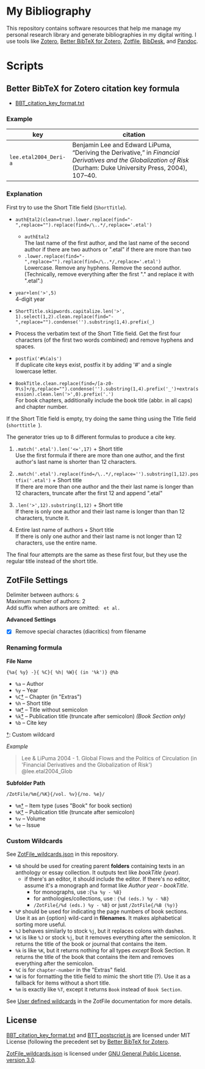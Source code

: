 # My Bibliography

This repository contains software resources that help me manage my personal research library and generate bibliographies in my digital writing. I use tools like [Zotero](https://www.zotero.org "Zotero"), [Better BibTeX for Zotero](https://retorque.re/zotero-better-bibtex/ "Better BibTeX for Zotero"), [Zotfile](https://zotfile.com "Zotfile"), [BibDesk](https://bibdesk.sourceforge.io "BibDesk"), and [Pandoc](https://pandoc.org "Pandoc"). 

# Scripts
## Better BibTeX for Zotero citation key formula  
- [BBT_citation_key_format.txt](BBT_citation_key_format.txt)  

### Example  

| key | citation |
|---|---|
| `lee.etal2004_Deri-a` | Benjamin Lee and Edward LiPuma, “Deriving the Derivative,” in *Financial Derivatives and the Globalization of Risk* (Durham: Duke University Press, 2004), 107–40.  |


### Explanation  

First try to use the Short Title field (`ShortTitle`).

- `authEtal2(clean=true).lower.replace(find="-",replace="").replace(find=/\..*/,replace='.etal')`  
	- `authEtal2`   
	The last name of the first author, and the last name of the second author if there are two authors or ".etal" if there are more than two
	- `.lower.replace(find="-",replace="").replace(find=/\..*/,replace='.etal')`  
	Lowercase. Remove any hyphens. Remove the second author. (Technically, remove everything after the first "." and replace it with ".etal".)   
- `year+len('>',5) `  
	4-digit year
- `ShortTitle.skipwords.capitalize.len('>', 1).select(1,2).clean.replace(find="-",replace="").condense('').substring(1,4).prefix(_)`  
- Process the verbatim text of the Short Title field. Get the first four characters  (of the first two words combined) and remove hyphens and spaces.
- `postfix('#%(a)s')`  
	If duplicate cite keys exist, postfix it by adding '#' and a single lowercase letter.

- `BookTitle.clean.replace(find=/[a-z0-9\s]+/g,replace="").condense('').substring(1,4).prefix('_')+extra(session).clean.len('>',0).prefix('.')`  
	For book chapters, additionally include the book title (abbr. in all caps) and chapter number. 

If the Short Title field is empty, try doing the same thing using the Title field (`shorttitle `).

The generator tries up to 8 different formulas to produce a cite key. 

1. `.match('.etal').len('<=',17)` + Short title  
	Use the first formula if there are more than one author, and the first author's last name is shorter than 12 characters.  

	[//]: # ( the lengths of .etal is five ... 17-5=12)

2. `.match('.etal').replace(find=/\..*/,replace='').substring(1,12).postfix('.etal')` + Short title  
	If there are more than one author and the their last name is longer than 12 characters, truncate after the first 12 and append ".etal"

3. `.len('>',12).substring(1,12)` + Short title  
	If there is only one author and their last name is longer than than 12 characters, truncte it.

4. Entire last name of authors + Short title  
	If there is only one author and their last name is not longer than 12 characters, use the entire name.

The final four attempts are the same as these first four, but they use the regular title instead of the short title.


## ZotFile Settings

Delimiter between authors: ` & `  
Maximum number of authors: 2  
Add suffix when authors are omitted: ` et al.`  

**Advanced Settings**  
- [x] Remove special charactes (diacritics) from filename

[//]: # (This setting applies to file names only, not folder names)



### Renaming formula  

**File Name**  

```
{%a{ %y} -}{ %C}{ %h| %W}{ (in '%k')} @%b
```

- `%a` – Author  
- `%y` – Year  
- `%C`[†](#custom-wildcards "Custom Wildcard") – Chapter (in "Extras")  
- `%h` – Short title  
- `%W`[†](#custom-wildcards "Custom Wildcard") – Title without semicolon  
- `%k`[†](#custom-wildcards "Custom Wildcard") – Publication title (truncate after semicolon) *(Book Section only)*
- `%b` – Cite key    

[//]: # (`%W` may be redundant of `%t` = `titleFormated`)  

[†](#custom-wildcards): Custom wildcard  

*Example*  

> Lee & LiPuma 2004 - 1. Global Flows and the Politics of Circulation (in 'Financial Derivatives and the Globalization of Risk') @lee.etal2004_Glob


**Subfolder Path**  
```
/ZotFile/%m{/%K}{/vol. %v}{/no. %e}/
```

- `%m`[†](#custom-wildcards "Custom Wildcard") – Item type (uses "Book" for book section)  
- `%K`[†](#custom-wildcards "Custom Wildcard") – Publication title (truncate after semicolon)
- `%v` – Volume
- `%e` – Issue



### Custom Wildcards

See [ZotFile_wildcards.json](ZotFile_wildcards.json) in this repository.

- `%B` should be used for creating parent **folders** containing texts in an anthology or essay collection. It outputs text like *bookTitle (year)*.  
    - if there's an editor, it should include the editor. If there's no editor, assume it's a monograph and format like *Author year - bookTitle*.  
        -  for monographs, use :`{%a %y - %B}` 
        - for anthologies/collections, use : `{%d (eds.) %y - %B}`
        - `/ZotFile{/%d (eds.) %y - %B}` or just `/ZotFile{/%B (%y)}`
- `%P` should be used for indicating the page numbers of book sections. Use it as an {option} wild-card in **filenames**. It makes alphabetical sorting more useful.  
- `%J` behaves similarly to stock `%j`, but it replaces colons with dashes.  
- `%K` is like `%J` or stock `%j`, but it removes everything after the semicolon. It returns the title of the book or journal that contains the item.  
- `%k` is like `%K`, but it returns nothing for all types *except* Book Section. It returns the title of the book that contains the item and removes everything after the semicolon.  
- `%C` is for `chapter-number` in the "Extras" field.  
- `%W` is for formatting the title field to mimic the short title (?). Use it as a fallback for items without a short title.  
- `%m` is exactly like `%T`, except it returns `Book` instead of `Book Section`.  


See [User defined wildcards](http://zotfile.com/#user-defined-wildcards) in the ZotFile documentation for more details.

## License
[BBT_citation_key_format.txt](BBT_citation_key_format.txt) and [BTT_postscript.js](BTT_postscript.js) are licensed under MIT License (following the precedent set by [Better BibTeX for Zotero](https://github.com/retorquere/zotero-better-bibtex/blob/master/LICENSE "zotero-better-bibtex/LICENSE").  

[ZotFile_wildcards.json](ZotFile_wildcards.json) is licensed under [GNU General Public License, version 3.0](https://github.com/jlegewie/zotfile#license "zotfile#license").  